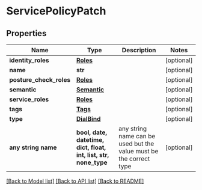 # ServicePolicyPatch


## Properties
Name | Type | Description | Notes
------------ | ------------- | ------------- | -------------
**identity_roles** | [**Roles**](Roles.md) |  | [optional] 
**name** | **str** |  | [optional] 
**posture_check_roles** | [**Roles**](Roles.md) |  | [optional] 
**semantic** | [**Semantic**](Semantic.md) |  | [optional] 
**service_roles** | [**Roles**](Roles.md) |  | [optional] 
**tags** | [**Tags**](Tags.md) |  | [optional] 
**type** | [**DialBind**](DialBind.md) |  | [optional] 
**any string name** | **bool, date, datetime, dict, float, int, list, str, none_type** | any string name can be used but the value must be the correct type | [optional]

[[Back to Model list]](../README.md#documentation-for-models) [[Back to API list]](../README.md#documentation-for-api-endpoints) [[Back to README]](../README.md)


